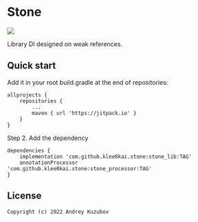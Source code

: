 # Stone 

[![](https://jitpack.io/v/klee0kai/stone.svg)](https://jitpack.io/#klee0kai/stone)

Library DI designed on weak references.

## Quick start

Add it in your root build.gradle at the end of repositories:

	allprojects {
		repositories {
			...
			maven { url 'https://jitpack.io' }
		}
	}


Step 2. Add the dependency

    dependencies {
	    implementation 'com.github.klee0kai.stone:stone_lib:TAG'
        annotationProcessor 'com.github.klee0kai.stone:stone_processor:TAG'
	}


## License
```
Copyright (c) 2022 Andrey Kuzubov
```
